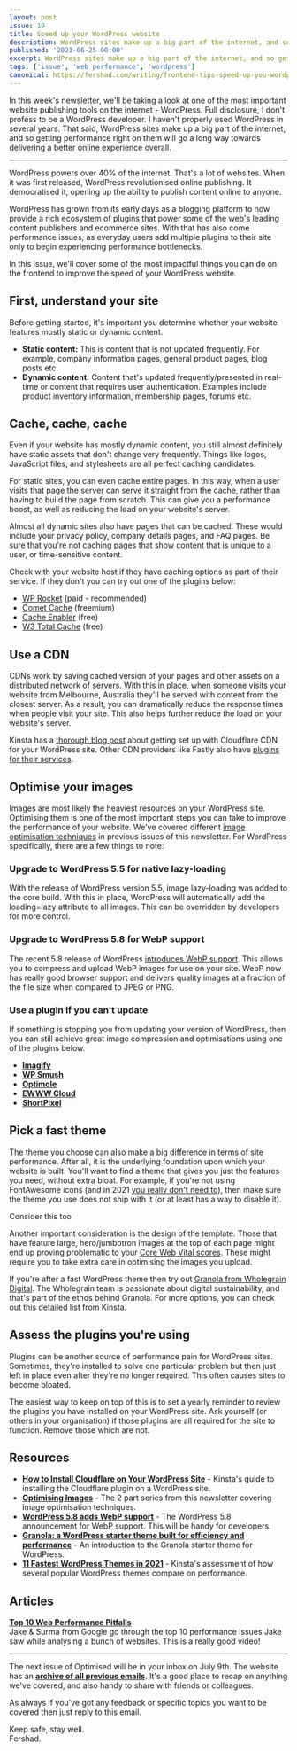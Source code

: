 ```yaml
---
layout: post
issue: 19
title: Speed up your WordPress website
description: WordPress sites make up a big part of the internet, and so getting performance right on them will go a long way towards delivering a better online experience overall.
published: '2021-06-25 00:00'
excerpt: WordPress sites make up a big part of the internet, and so getting performance right on them will go a long way towards delivering a better online experience overall.
tags: ['issue', 'web performance', 'wordpress']
canonical: https://fershad.com/writing/frontend-tips-speed-up-you-wordpress-website/
---
```

<!-- # Speed up your WordPress website -->

In this week's newsletter, we'll be taking a look at one of the most important website publishing tools on the internet - WordPress. Full disclosure, I don't profess to be a WordPress developer. I haven't properly used WordPress in several years. That said, WordPress sites make up a big part of the internet, and so getting performance right on them will go a long way towards delivering a better online experience overall.

***

WordPress powers over 40% of the internet. That's a lot of websites. When it was first released, WordPress revolutionised online publishing. It democratised it, opening up the ability to publish content online to anyone.

WordPress has grown from its early days as a blogging platform to now provide a rich ecosystem of plugins that power some of the web's leading content publishers and ecommerce sites. With that has also come performance issues, as everyday users add multiple plugins to their site only to begin experiencing performance bottlenecks.

In this issue, we'll cover some of the most impactful things you can do on the frontend to improve the speed of your WordPress website.

## First, understand your site

Before getting started, it's important you determine whether your website features mostly static or dynamic content.

- **Static content:** This is content that is not updated frequently. For example, company information pages, general product pages, blog posts etc.
- **Dynamic content:** Content that's updated frequently/presented in real-time or content that requires user authentication. Examples include product inventory information, membership pages, forums etc.

## Cache, cache, cache

Even if your website has mostly dynamic content, you still almost definitely have static assets that don't change very frequently. Things like logos, JavaScript files, and stylesheets are all perfect caching candidates.

For static sites, you can even cache entire pages. In this way, when a user visits that page the server can serve it straight from the cache, rather than having to build the page from scratch. This can give you a performance boost, as well as reducing the load on your website's server.

Almost all dynamic sites also have pages that can be cached. These would include your privacy policy, company details pages, and FAQ pages. Be sure that you're not caching pages that show content that is unique to a user, or time-sensitive content.

Check with your website host if they have caching options as part of their service. If they don't you can try out one of the plugins below:

- [WP Rocket](https://wp-rocket.me/) (paid - recommended)
- [Comet Cache](https://wordpress.org/plugins/comet-cache/) (freemium)
- [Cache Enabler](https://wordpress.org/plugins/cache-enabler/) (free)
- [W3 Total Cache](https://wordpress.org/plugins/w3-total-cache/) (free)

## Use a CDN

CDNs work by saving cached version of your pages and other assets on a distributed network of servers. With this in place, when someone visits your website from Melbourne, Australia they'll be served with content from the closest server. As a result, you can dramatically reduce the response times when people visit your site. This also helps further reduce the load on your website's server.

Kinsta has a [thorough blog post](https://kinsta.com/knowledgebase/install-cloudflare/) about getting set up with Cloudflare CDN for your WordPress site. Other CDN providers like Fastly also have [plugins for their services](https://wordpress.org/plugins/fastly/).

## Optimise your images

Images are most likely the heaviest resources on your WordPress site. Optimising them is one of the most important steps you can take to improve the performance of your website. We've covered different [image optimisation techniques](https://optimised.email/series/optimising-images) in previous issues of this newsletter. For WordPress specifically, there are a few things to note:

### Upgrade to WordPress 5.5 for native lazy-loading

With the release of WordPress version 5.5, image lazy-loading was added to the core build. With this in place, WordPress will automatically add the loading=lazy attribute to all images. This can be overridden by developers for more control.

### Upgrade to WordPress 5.8 for WebP support

The recent 5.8 release of WordPress [introduces WebP support](https://make.wordpress.org/core/2021/06/07/wordpress-5-8-adds-webp-support/). This allows you to compress and upload WebP images for use on your site. WebP now has really good browser support and delivers quality images at a fraction of the file size when compared to JPEG or PNG.

### Use a plugin if you can't update

If something is stopping you from updating your version of WordPress, then you can still achieve great image compression and optimisations using one of the plugins below.

- **[Imagify](https://wordpress.org/plugins/imagify/)**
- **[WP Smush](https://wordpress.org/plugins/wp-smushit/)**
- **[Optimole](https://wordpress.org/plugins/optimole-wp/)**
- **[EWWW Cloud](https://wordpress.org/plugins/ewww-image-optimizer-cloud/)**
- **[ShortPixel](https://wordpress.org/plugins/shortpixel-image-optimiser/)**

## Pick a fast theme

The theme you choose can also make a big difference in terms of site performance. After all, it is the underlying foundation upon which your website is built. You'll want to find a theme that gives you just the features you need, without extra bloat. For example, if you're not using FontAwesome icons (and in 2021 [you really don't need to](https://optimised.email/issues/issue-7-web-icons-in-2021)), then make sure the theme you use does not ship with it (or at least has a way to disable it).

<div class="callout">
<p class="h3 title">Consider this too</p>
<p>Another important consideration is the design of the template. Those that have feature large, hero/jumbotron images at the top of each page might end up proving problematic to your <a href="https://optimised.email/issues/issue-4-core-web-vitals-and-googles-search-update">Core Web Vital scores</a>. These might require you to take extra care in optimising the images you upload.</p>
</div>

If you're after a fast WordPress theme then try out [Granola from Wholegrain Digital](https://www.wholegraindigital.com/blog/granola-starter-theme/). The Wholegrain team is passionate about digital sustainability, and that's part of the ethos behind Granola. For more options, you can check out this [detailed list](https://kinsta.com/blog/fastest-wordpress-theme/) from Kinsta.

## Assess the plugins you're using

Plugins can be another source of performance pain for WordPress sites. Sometimes, they're installed to solve one particular problem but then just left in place even after they're no longer required. This often causes sites to become bloated.

The easiest way to keep on top of this is to set a yearly reminder to review the plugins you have installed on your WordPress site. Ask yourself (or others in your organisation) if those plugins are all required for the site to function. Remove those which are not.

## Resources

- **[How to Install Cloudflare on Your WordPress Site](https://kinsta.com/knowledgebase/install-cloudflare/)** - Kinsta's guide to installing the Cloudflare plugin on a WordPress site.
- **[Optimising Images](https://optimised.email/series/optimising-images)** - The 2 part series from this newsletter covering image optimisation techniques.
- **[WordPress 5.8 adds WebP support](https://make.wordpress.org/core/2021/06/07/wordpress-5-8-adds-webp-support/)** - The WordPress 5.8 announcement for WebP support. This will be handy for developers.
- **[Granola: a WordPress starter theme built for efficiency and performance](https://www.wholegraindigital.com/blog/granola-starter-theme/)** - An introduction to the Granola starter theme for WordPress.
- **[11 Fastest WordPress Themes in 2021](https://kinsta.com/blog/fastest-wordpress-theme/)** - Kinsta's assessment of how several popular WordPress themes compare on performance.

## Articles

**[Top 10 Web Performance Pitfalls](https://www.youtube.com/watch?v=Lh9q3h2khlc)**  
Jake & Surma from Google go through the top 10 performance issues Jake saw while analysing a bunch of websites. This is a really good video!

***

The next issue of Optimised will be in your inbox on July 9th. The website has an **[archive of all previous emails](https://optimised.email/)**. It's a good place to recap on anything we've covered, and also handy to share with friends or colleagues.

As always if you've got any feedback or specific topics you want to be covered then just reply to this email.

Keep safe, stay well.  
Fershad.